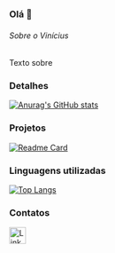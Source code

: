 ### Olá 👋

###### Sobre o Vinícius
Texto sobre


### Detalhes

[![Anurag's GitHub stats](https://github-readme-stats.vercel.app/api?username=theviniciussilva&show_icons=true&theme=dark)](https://github.com/anuraghazra/github-readme-stats)

### Projetos

[![Readme Card](https://github-readme-stats.vercel.app/api/pin/?username=theviniciussilva&repo=efood&theme=dark)](https://github.com/theviniciussilva/efood)


### Linguagens utilizadas

[![Top Langs](https://github-readme-stats.vercel.app/api/top-langs/?username=theviniciussilva&layout=compact)](https://github.com/anuraghazra/github-readme-stats)

### Contatos

[<img src='https://img.shields.io/badge/LinkedIn-0077B5?style=for-the-badge&logo=linkedin&logoColor=white' alt='Linkedin' height='30'>](https://www.linkedin.com/in/viniciussilva01/)
